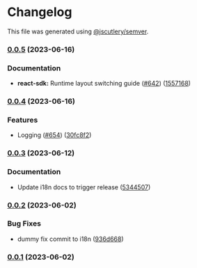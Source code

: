 # Changelog

This file was generated using [@jscutlery/semver](https://github.com/jscutlery/semver).

### [0.0.5](https://github.com/GetStream/stream-video-js/compare/@stream-io/i18n-0.0.4...@stream-io/i18n-0.0.5) (2023-06-16)


### Documentation

* **react-sdk:** Runtime layout switching guide ([#642](https://github.com/GetStream/stream-video-js/issues/642)) ([1557168](https://github.com/GetStream/stream-video-js/commit/1557168da69660b71a0a420a94a0c354466681a7))

### [0.0.4](https://github.com/GetStream/stream-video-js/compare/@stream-io/i18n-0.0.3...@stream-io/i18n-0.0.4) (2023-06-16)


### Features

* Logging ([#654](https://github.com/GetStream/stream-video-js/issues/654)) ([30fc8f2](https://github.com/GetStream/stream-video-js/commit/30fc8f28e2f5829247256f24b040ea4a10336186))

### [0.0.3](https://github.com/GetStream/stream-video-js/compare/@stream-io/i18n-0.0.2...@stream-io/i18n-0.0.3) (2023-06-12)


### Documentation

* Update i18n docs to trigger release ([5344507](https://github.com/GetStream/stream-video-js/commit/534450710e0ec004356f6c7ea9d661da1e8dccc4))

### [0.0.2](https://github.com/GetStream/stream-video-js/compare/@stream-io/i18n-0.0.1...@stream-io/i18n-0.0.2) (2023-06-02)


### Bug Fixes

* dummy fix commit to i18n ([936d668](https://github.com/GetStream/stream-video-js/commit/936d6686ded5e53221cd51cf52285a9d70673f69))

### [0.0.1](https://github.com/GetStream/stream-video-js/compare/@stream-io/i18n-0.0.1-alpha.96...@stream-io/i18n-0.0.1) (2023-06-02)
